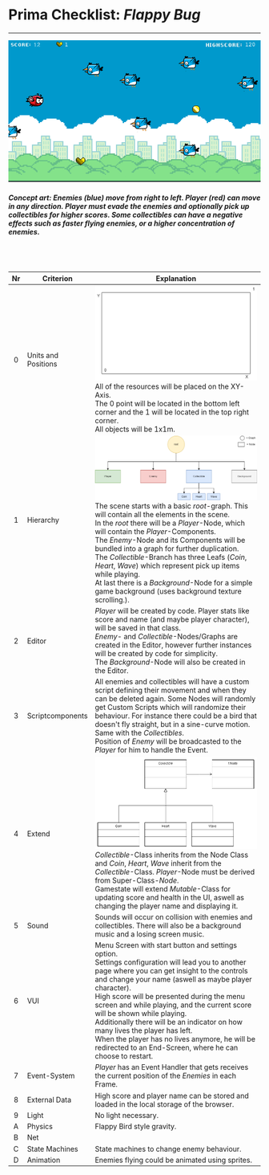 # Prima Checklist: *Flappy Bug*
---

![](atc.png) <br />
##### *Concept art: Enemies (blue) move from right to left. Player (red) can move in any direction. Player must evade the enemies and optionally pick up collectibles for higher scores. Some collectibles can have a negative effects such as faster flying enemies, or a higher concentration of enemies.* 
<br />
<br />

| Nr | Criterion       | Explanation                                                                                                           |
|:---:|-------------------|---------------------------------------------------------------------------------------------------------------------|
|  0 | Units and Positions | ![](01.png) <br /> All of the resources will be placed on the XY-Axis.<br /> The 0 point will be located in the bottom left corner and the 1 will be located in the top right corner.<br /> All objects will be 1x1m.                                   |
|  1 | Hierarchy         | ![](hierarchy.png)<br /> The scene starts with a basic *root*-graph. This will contain all the elements in the scene.<br /> In the *root* there will be a *Player*-Node, which will contain the *Player*-Components.<br /> The *Enemy*-Node and its Components will be bundled into a graph for further duplication.<br /> The *Collectible*-Branch has three Leafs (*Coin*, *Heart*, *Wave*) which represent pick up items while playing.<br /> At last there is a *Background*-Node for a simple game background (uses background texture scrolling.).                                                 |
|  2 | Editor            | *Player* will be created by code. Player stats like score and name (and maybe player character), will be saved in that class.<br /> *Enemy*- and *Collectible*-Nodes/Graphs are created in the Editor, however further instances will be created by code for simplicity.<br /> The *Background*-Node will also be created in the Editor.                                   |
|  3 | Scriptcomponents  | All enemies and collectibles will have a custom script defining their movement and when they can be deleted again. Some Nodes will randomly get Custom Scripts which will randomize their behaviour. For instance there could be a bird that doesn't fly straight, but in a sine-curve motion. Same with the *Collectibles*.<br /> Position of *Enemy* will be broadcasted to the *Player* for him to handle the Event.                                 |
|  4 | Extend            | ![](collectible_class.png)<br /> *Collectible*-Class inherits from the Node Class and *Coin*, *Heart*, *Wave* inherit from the *Collectible*-Class. *Player*-Node must be derived from Super-Class-*Node*.<br /> Gamestate will extend *Mutable*-Class for updating score and health in the UI, aswell as changing the player name and displaying it.                         |
|  5 | Sound             | Sounds will occur on collision with enemies and collectibles. There will also be a background music and a losing screen music.                     |
|  6 | VUI               | Menu Screen with start button and settings option.<br /> Settings configuration will lead you to another page where you can get insight to the controls and change your name (aswell as maybe player character).<br /> High score will be presented during the menu screen and while playing, and the current score will be shown while playing.<br /> Additionally there will be an indicator on how many lives the player has left.<br /> When the player has no lives anymore, he will be redirected to an End-Screen, where he can choose to restart.                |
|  7 | Event-System      | *Player* has an Event Handler that gets receives the current position of the *Enemies* in each Frame. |
|  8 | External Data     | High score and player name can be stored and loaded in the local storage of the browser.   |
|  9 | Light             | No light necessary.            |
|  A | Physics           | Flappy Bird style gravity.              |
|  B | Net               |                                                                      |
|  C | State Machines    | State machines to change enemy behaviour.        |
|  D | Animation         | Enemies flying could be animated using sprites.                      |
